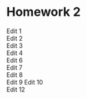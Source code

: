 # Homework 2  
Edit 1  
Edit 2  
Edit 3  
Edit 4  
Edit 6  
Edit 7  
Edit 8  
Edit 9 
Edit 10  
Edit 12  
